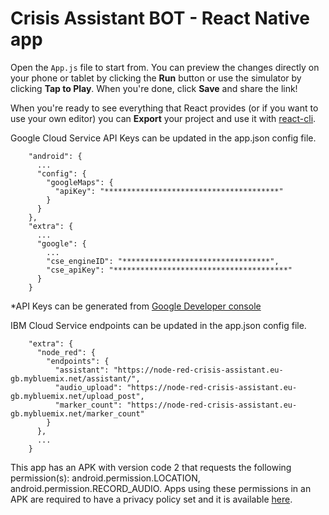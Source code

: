 # Crisis Assistant BOT - React Native app

Open the `App.js` file to start from. You can preview the changes directly on your phone or tablet by clicking the **Run** button or use the simulator by clicking **Tap to Play**. When you're done, click **Save** and share the link!

When you're ready to see everything that React provides (or if you want to use your own editor) you can **Export** your project and use it with [react-cli](https://reactnative.dev/docs/getting-started).

Google Cloud Service API Keys can be updated in the app.json config file.

```	
	"android": {
      ...
      "config": {
        "googleMaps": {
          "apiKey": "***************************************"
        }
      }
    },
	"extra": {
      ...
      "google": {
        ...
        "cse_engineID": "*********************************",
        "cse_apiKey": "***************************************"
      }
    }
```	
	
*API Keys can be generated from [Google Developer console](https://console.developers.google.com/apis)


IBM Cloud Service endpoints can be updated in the app.json config file.

```	
	"extra": {
      "node_red": {
        "endpoints": {
          "assistant": "https://node-red-crisis-assistant.eu-gb.mybluemix.net/assistant/",
          "audio_upload": "https://node-red-crisis-assistant.eu-gb.mybluemix.net/upload_post",
          "marker_count": "https://node-red-crisis-assistant.eu-gb.mybluemix.net/marker_count"
        }
      },
      ...
    }
```	

This app has an APK with version code 2 that requests the following permission(s): android.permission.LOCATION, android.permission.RECORD_AUDIO. Apps using these permissions in an APK are required to have a privacy policy set and it is available [here](https://www.privacypolicygenerator.info/live.php?token=FvSONgO5i3JOPbBvpdsLvhDq4DSD8X3R).
